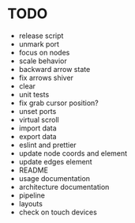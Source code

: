 # TODO

* release script
* unmark port
* focus on nodes
* scale behavior
* backward arrow state
* fix arrows shiver
* clear
* unit tests
* fix grab cursor position?
* unset ports
* virtual scroll
* import data
* export data
* eslint and prettier
* update node coords and element
* update edges element
* README
* usage documentation
* architecture documentation
* pipeline
* layouts
* check on touch devices
